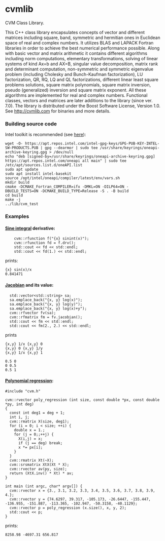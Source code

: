 cvmlib
======

CVM Class Library.

This C++ class library encapsulates concepts of vector and different matrices including square, band, symmetric and hermitian ones in Euclidean space of real and complex numbers. It utilizes BLAS and LAPACK Fortran libraries in order to achieve the best numerical performance possible. Along with basic vector and matrix arithmetic it contains different algorithms including norm computations, elementary transformations, solving of linear systems of kind Ax=b and AX=B, singular value decomposition, matrix rank and determinant computation, non-symmetric and symmetric eigenvalue problem (including Cholesky and Bunch-Kaufman factorization), LU factorization, QR, RQ, LQ and QL factorizations, different linear least square problems solutions, square matrix polynomials, square matrix inversion, pseudo (generalized) inversion and square matrix exponent. All these algorithms are implemented for real and complex numbers. Functional classes, vectors and matrices are later additions to the library (since ver. 7.0).
The library is distributed under the Boost Software License, Version 1.0.
See http://cvmlib.com for binaries and more details.

### Building source code
Intel toolkit is recommended (see [here](https://www.intel.com/content/www/us/en/develop/documentation/installation-guide-for-intel-oneapi-toolkits-linux/top/installation/install-using-package-managers/apt.html)):
```
wget -O- https://apt.repos.intel.com/intel-gpg-keys/GPG-PUB-KEY-INTEL-SW-PRODUCTS.PUB | gpg --dearmor | sudo tee /usr/share/keyrings/oneapi-archive-keyring.gpg > /dev/null
echo "deb [signed-by=/usr/share/keyrings/oneapi-archive-keyring.gpg] https://apt.repos.intel.com/oneapi all main" | sudo tee /etc/apt/sources.list.d/oneAPI.list
sudo apt update
sudo apt install intel-basekit
source /opt/intel/oneapi/compiler/latest/env/vars.sh
mkdir build
cmake -DCMAKE_Fortran_COMPILER=ifx -DMKL=ON -DILP64=ON -DBUILD_TESTS=ON -DCMAKE_BUILD_TYPE=Release -S . -B build
cd build
make -j
../lib/cvm_test
```

### Examples

#### [Sine integral](https://en.wikipedia.org/wiki/Trigonometric_integral) derivative:
```
    cvm::rfunction f("{x} sinint(x)");
    cvm::rfunction fd = f.drv();
    std::cout << fd << std::endl;
    std::cout << fd(1.) << std::endl;
```
prints:
```
{x} sin(x)/x
0.841471
```

#### [Jacobian](https://en.wikipedia.org/wiki/Jacobian_matrix_and_determinant) and its value:
```
  std::vector<std::string> sa;
  sa.emplace_back("{x, y} log(x)");
  sa.emplace_back("{x, y} log(y)");
  sa.emplace_back("{x, y} log(x)+y");
  cvm::rfvector fv(sa);
  cvm::rfmatrix fm = fv.jacobian();
  std::cout << fm << std::endl;
  std::cout << fm(2., 2.) << std::endl;
```
prints
```
{x,y} 1/x {x,y} 0 
{x,y} 0 {x,y} 1/y 
{x,y} 1/x {x,y} 1 

0.5 0 
0 0.5 
0.5 1
```

#### [Polynomial regression](https://en.wikipedia.org/wiki/Polynomial_regression):
```
#include "cvm.h"

cvm::rvector poly_regression (int size, const double *px, const double *py, int deg)
{
  const int deg1 = deg + 1;
  int i, j;
  cvm::rmatrix X(size, deg1);
  for (i = 0; i < size; ++i) {
    double x = 1.;
    for (j = 0;;++j) {
      X(i,j) = x;
      if (j == deg) break;
      x *= px[i];
    }
  }
  cvm::rmatrix Xt(~X);
  cvm::srsmatrix XtX(Xt * X);
  cvm::rvector av(py, size);
  return (XtX.inv() * Xt) * av;
}

int main (int argc, char* argv[]) {
  cvm::rvector x = {3., 3.1, 3.2, 3.3, 3.4, 3.5, 3.6, 3.7, 3.8, 3.9, 4.};
  cvm::rvector y = {74.6297, 39.317, -105.173, -26.6447, -155.447, -136.955, -151.887, -113.365, -102.947, -50.3158, -40.1129};
  cvm::rvector p = poly_regression (x.size(), x, y, 2);
  std::cout << p;
}
```
prints:
```
8258.98 -4697.31 656.817 
```
